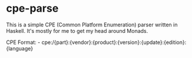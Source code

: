 cpe-parse
=========

This is a simple CPE (Common Platform Enumeration) parser written in Haskell.
It's mostly for me to get my head around Monads.

CPE Format:
    - cpe:/{part}:{vendor}:{product}:{version}:{update}:{edition}:{language}